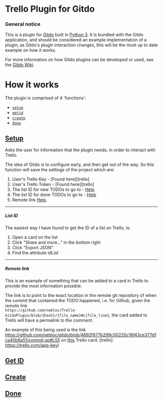 # Trello Plugin for Gitdo
### General notice
This is a plugin for [Gitdo](https://github.com/nebloc/Gitdo) built in [Python 3](https://www.python.org/downloads/release/latest). It is bundled with the Gitdo application, and should be considered an example implementation of a plugin; as Gitdo's plugin interaction changes, this will be the most up to date example on how it works.

For more information on how Gitdo plugins can be developed or used, see the [Gitdo Wiki](https://github.com/nebloc/Gitdo/wiki/Plugins).

# How it works
The plugin is comprised of 4 'functions':
* [`setup`](#setup)
* [`getid`](#getid)
* [`create`](#create)
* [`done`](#done)

## [Setup](setup)
Asks the user for information that the plugin needs, in order to interact with Trello.

The idea of Gitdo is to configure early, and then get out of the way. So this function will save the settings of the project which are:
1. User's Trello Key - [Found here][trello]
1. User's Trello Token - [Found here][trello]
1. The list ID for new TODOs to go to - [Help](#list-id)
1. The list ID for done TODOs to go to - [Help](#list-id)
1. Remote link [Help](#remote-link)
---
##### List ID
The easiest way I have found to get the ID of a list on Trello, is:
1. Open a card on the list
1. Click "Share and more..." in the bottom right
1. Click "Export JSON"
1. Find the attribute idList

---
##### Remote link
This is an example of something that can be added to a card in Trello to provide the most information possible.

The link is to point to the exact location in the remote git repository of when the commit that contained the TODO happened, i.e. for Github, given the remote link  
`https://github.com/nebloc/Trello-GitdoPlugin/blob/{hash}/{file_name}#L{file_line}`,
the card added to Trello will have a permalink to the comment.

An example of this being used is the link https://github.com/nebloc/gitdo/blob/4892f877b299c00220c16f43ce377d1ca45b6a51/commit.go#L55 on [this](https://trello.com/c/G8F6PYby) Trello card.
[trello]: https://trello.com/app-key)

## [Get ID](getid)
## [Create](create)
## [Done](done)
